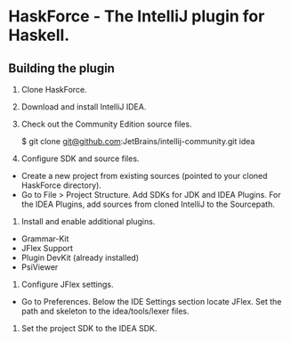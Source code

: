 HaskForce - The IntelliJ plugin for Haskell.
=========

Building the plugin
--------

1. Clone HaskForce.

1. Download and install IntelliJ IDEA.

1. Check out the Community Edition source files.

    $ git clone git@github.com:JetBrains/intellij-community.git idea

1. Configure SDK and source files.
  * Create a new project from existing sources (pointed to your cloned HaskForce directory).
  * Go to File > Project Structure.  Add SDKs for JDK and IDEA Plugins.  For the IDEA Plugins, add sources
    from cloned IntelliJ to the Sourcepath.
1. Install and enable additional plugins.
  * Grammar-Kit
  * JFlex Support
  * Plugin DevKit (already installed)
  * PsiViewer
1. Configure JFlex settings.
  * Go to Preferences.  Below the IDE Settings section locate JFlex.  Set the path and skeleton to the
    idea/tools/lexer files.
1. Set the project SDK to the IDEA SDK.
